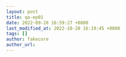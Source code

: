 ```yaml
---
layout: post
title: qa-ep01
date: 2022-09-28 16:59:27 +0800
last_modified_at: 2022-10-20 16:19:45 +0800
tags: []
author: fakecore
author_url: 
---
```




